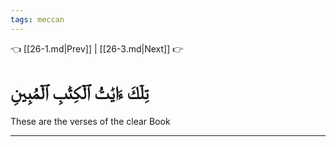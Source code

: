 ```yaml
---
tags: meccan
---
```


👈 [[26-1.md|Prev]] | [[26-3.md|Next]] 👉

# تِلۡكَ ءَايَٰتُ ٱلۡكِتَٰبِ ٱلۡمُبِينِ

These are the verses of the clear Book

---

